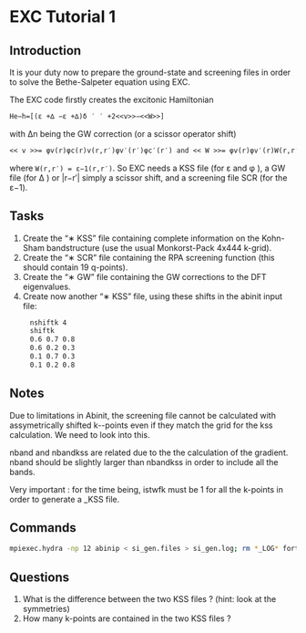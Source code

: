 EXC Tutorial 1
======================

Introduction
--------------

It is your duty now to prepare the ground-state and screening files in order to solve the Bethe-Salpeter equation using EXC.

The EXC code firstly creates the excitonic Hamiltonian

```latex
He−h=[(ε +∆ −ε +∆)δ ′ ′ +2<<v>>−<<W>>]
```

with ∆n being the GW correction (or a scissor operator shift)

```latex
<< v >>= φv(r)φc(r)v(r,r′)φv′(r′)φc′(r′) and << W >>= φv(r)φv′(r)W(r,r′)φc(r′)φc′(r′)
```

where `W(r,r′) = ε−1(r,r′)`. So EXC needs a KSS file (for ε and φ ), a GW file (for ∆ ) or |r−r′| simply a scissor shift, and a screening file SCR (for the ε−1).

Tasks
-----------------
1. Create the “∗ KSS” file containing complete information on the Kohn-Sham bandstructure (use the usual Monkorst-Pack 4x444 k-grid).
2. Create the “∗ SCR” file containing the RPA screening function (this should contain 19 q-points).
3. Create the “∗ GW” file containing the GW corrections to the DFT eigenvalues.
4. Create now another “∗ KSS” file, using these shifts in the abinit input file:
```bash
     nshiftk 4
     shiftk
     0.6 0.7 0.8
     0.6 0.2 0.3
     0.1 0.7 0.3
     0.1 0.2 0.8
```

Notes
------------
Due to limitations in Abinit, the screening file cannot be calculated with assymetrically shifted k--points even if they match the grid for the kss calculation. We need to look into this.

nband and nbandkss are related due to the the calculation of the gradient. nband should be slightly larger than nbandkss in order to include all the bands.

Very important : for the time being, istwfk must be 1 for all the k-points in order to generate a _KSS file.

Commands
--------------------
```bash
mpiexec.hydra -np 12 abinip < si_gen.files > si_gen.log; rm *_LOG* fort.7
```

Questions
-------------
1. What is the difference between the two KSS files ? (hint: look at the symmetries)
2. How many k-points are contained in the two KSS files ?
